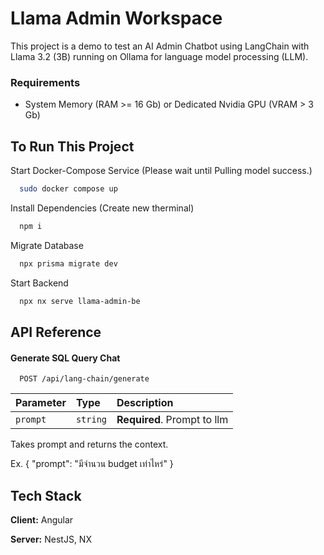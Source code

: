 
# Llama Admin Workspace
This project is a demo to test an AI Admin Chatbot using LangChain with Llama 3.2 (3B) running on Ollama for language model processing (LLM).

### Requirements
* System Memory (RAM >= 16 Gb) or Dedicated Nvidia GPU (VRAM > 3 Gb)
## To Run This Project

Start Docker-Compose Service (Please wait until Pulling model success.)

```bash
  sudo docker compose up
```

Install Dependencies (Create new therminal)

```bash
  npm i
```

Migrate Database

```bash
  npx prisma migrate dev
```

Start Backend

```bash
  npx nx serve llama-admin-be
```
## API Reference

#### Generate SQL Query Chat

```http
  POST /api/lang-chain/generate
```

| Parameter | Type     | Description                       |
| :-------- | :------- | :-------------------------------- |
| `prompt`      | `string` | **Required**. Prompt to llm |

Takes prompt and returns the context.

Ex.
{
    "prompt": "มีจำนวน budget เท่าไหร่"
}
## Tech Stack

**Client:** Angular

**Server:** NestJS, NX
